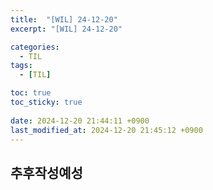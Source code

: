 ```yaml
---
title:  "[WIL] 24-12-20"
excerpt: "[WIL] 24-12-20"

categories:
  - TIL
tags:
  - [TIL]

toc: true
toc_sticky: true
 
date: 2024-12-20 21:44:11 +0900
last_modified_at: 2024-12-20 21:45:12 +0900
---
```


## 추후작성예성
